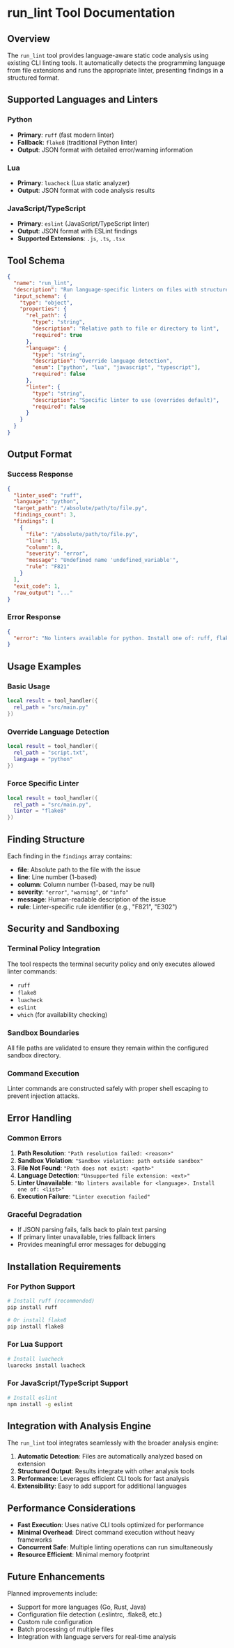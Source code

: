 # run_lint Tool Documentation

## Overview

The `run_lint` tool provides language-aware static code analysis using existing CLI linting tools. It automatically detects the programming language from file extensions and runs the appropriate linter, presenting findings in a structured format.

## Supported Languages and Linters

### Python
- **Primary**: `ruff` (fast modern linter)
- **Fallback**: `flake8` (traditional Python linter)
- **Output**: JSON format with detailed error/warning information

### Lua
- **Primary**: `luacheck` (Lua static analyzer)
- **Output**: JSON format with code analysis results

### JavaScript/TypeScript
- **Primary**: `eslint` (JavaScript/TypeScript linter)
- **Output**: JSON format with ESLint findings
- **Supported Extensions**: `.js`, `.ts`, `.tsx`

## Tool Schema

```json
{
  "name": "run_lint",
  "description": "Run language-specific linters on files with structured output",
  "input_schema": {
    "type": "object",
    "properties": {
      "rel_path": {
        "type": "string",
        "description": "Relative path to file or directory to lint",
        "required": true
      },
      "language": {
        "type": "string",
        "description": "Override language detection",
        "enum": ["python", "lua", "javascript", "typescript"],
        "required": false
      },
      "linter": {
        "type": "string", 
        "description": "Specific linter to use (overrides default)",
        "required": false
      }
    }
  }
}
```

## Output Format

### Success Response
```json
{
  "linter_used": "ruff",
  "language": "python",
  "target_path": "/absolute/path/to/file.py",
  "findings_count": 3,
  "findings": [
    {
      "file": "/absolute/path/to/file.py",
      "line": 15,
      "column": 8,
      "severity": "error",
      "message": "Undefined name 'undefined_variable'",
      "rule": "F821"
    }
  ],
  "exit_code": 1,
  "raw_output": "..."
}
```

### Error Response
```json
{
  "error": "No linters available for python. Install one of: ruff, flake8"
}
```

## Usage Examples

### Basic Usage
```lua
local result = tool_handler({
  rel_path = "src/main.py"
})
```

### Override Language Detection
```lua
local result = tool_handler({
  rel_path = "script.txt",
  language = "python"
})
```

### Force Specific Linter
```lua
local result = tool_handler({
  rel_path = "src/main.py",
  linter = "flake8"
})
```

## Finding Structure

Each finding in the `findings` array contains:

- **file**: Absolute path to the file with the issue
- **line**: Line number (1-based)
- **column**: Column number (1-based, may be null)
- **severity**: `"error"`, `"warning"`, or `"info"`
- **message**: Human-readable description of the issue
- **rule**: Linter-specific rule identifier (e.g., "F821", "E302")

## Security and Sandboxing

### Terminal Policy Integration
The tool respects the terminal security policy and only executes allowed linter commands:
- `ruff`
- `flake8` 
- `luacheck`
- `eslint`
- `which` (for availability checking)

### Sandbox Boundaries
All file paths are validated to ensure they remain within the configured sandbox directory.

### Command Execution
Linter commands are constructed safely with proper shell escaping to prevent injection attacks.

## Error Handling

### Common Errors
1. **Path Resolution**: `"Path resolution failed: <reason>"`
2. **Sandbox Violation**: `"Sandbox violation: path outside sandbox"`
3. **File Not Found**: `"Path does not exist: <path>"`
4. **Language Detection**: `"Unsupported file extension: <ext>"`
5. **Linter Unavailable**: `"No linters available for <language>. Install one of: <list>"`
6. **Execution Failure**: `"Linter execution failed"`

### Graceful Degradation
- If JSON parsing fails, falls back to plain text parsing
- If primary linter unavailable, tries fallback linters
- Provides meaningful error messages for debugging

## Installation Requirements

### For Python Support
```bash
# Install ruff (recommended)
pip install ruff

# Or install flake8
pip install flake8
```

### For Lua Support  
```bash
# Install luacheck
luarocks install luacheck
```

### For JavaScript/TypeScript Support
```bash
# Install eslint
npm install -g eslint
```

## Integration with Analysis Engine

The `run_lint` tool integrates seamlessly with the broader analysis engine:

1. **Automatic Detection**: Files are automatically analyzed based on extension
2. **Structured Output**: Results integrate with other analysis tools
3. **Performance**: Leverages efficient CLI tools for fast analysis
4. **Extensibility**: Easy to add support for additional languages

## Performance Considerations

- **Fast Execution**: Uses native CLI tools optimized for performance
- **Minimal Overhead**: Direct command execution without heavy frameworks
- **Concurrent Safe**: Multiple linting operations can run simultaneously
- **Resource Efficient**: Minimal memory footprint

## Future Enhancements

Planned improvements include:
- Support for more languages (Go, Rust, Java)
- Configuration file detection (.eslintrc, .flake8, etc.)
- Custom rule configuration
- Batch processing of multiple files
- Integration with language servers for real-time analysis
